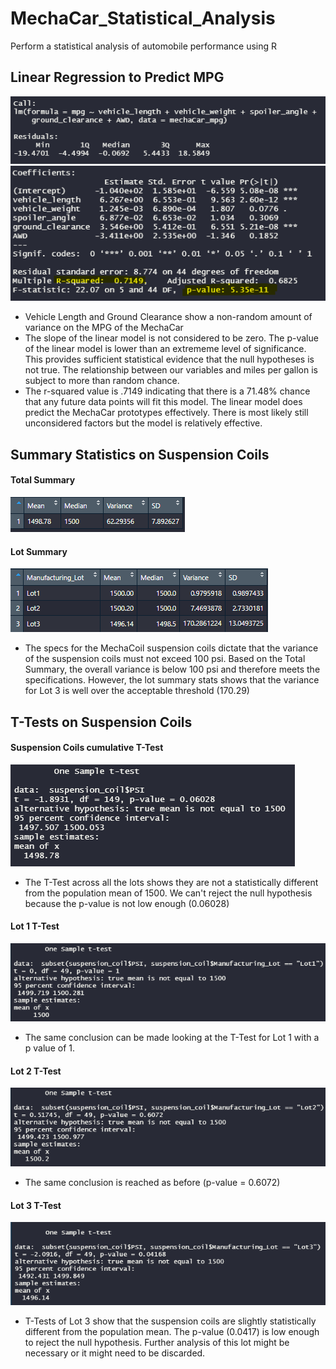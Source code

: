 # MechaCar_Statistical_Analysis

Perform a statistical analysis of automobile performance using R

## Linear Regression to Predict MPG

![images/call1.png](images/call1.png)
![images/call2-values.png](images/call2-values.png)

- Vehicle Length and Ground Clearance show a non-random amount of variance on the MPG of the MechaCar
- The slope of the linear model is not considered to be zero. The p-value of the linear model is lower than an extrememe level of significance. This provides sufficient statistical evidence that the null hypotheses is not true. The relationship between our variables and miles per gallon is subject to more than random chance.
- The r-squared value is .7149 indicating that there is a 71.48% chance that any future data points will fit this model. The linear model does predict the MechaCar prototypes effectively. There is most likely still unconsidered factors but the model is relatively effective. 


## Summary Statistics on Suspension Coils

#### Total Summary
![images/total_summary.png](images/total_summary.png)

#### Lot Summary
![images/lot_summary.png](images/lot_summary.png)

- The specs for the MechaCoil suspension coils dictate that the variance of the suspension coils must not exceed 100 psi. Based on the Total Summary, the overall variance is below 100 psi and therefore meets the specifications. However, the lot summary stats shows that the variance for Lot 3 is well over the acceptable threshold (170.29)


## T-Tests on Suspension Coils

#### Suspension Coils cumulative T-Test
![images/sum_t_test.png](images/sum_t_test.png)

- The T-Test across all the lots shows they are not a statistically different from the population mean of 1500. We can't reject the null hypothesis because the p-value is not low enough (0.06028)

#### Lot 1 T-Test
![images/lot1_t_test.png](images/lot1_t_test.png)

- The same conclusion can be made looking at the T-Test for Lot 1 with a p value of 1.

#### Lot 2 T-Test
![images/lot2-t-test.png](images/lot2-t-test.png)

- The same conclusion is reached as before (p-value = 0.6072)

#### Lot 3 T-Test
![images/lot3-t-test.png](images/lot3-t-test.png)

- T-Tests of Lot 3 show that the suspension coils are slightly statistically different from the population mean. The p-value (0.0417) is low enough to reject the null hypothesis. Further analysis of this lot might be necessary or it might need to be discarded.

